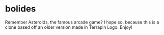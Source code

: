 # bolides
Remember Asteroids, the famous arcade game? I hope so, because this is a clone based off an older version made in Terrapin Logo. Enjoy!
